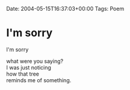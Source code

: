 Date: 2004-05-15T16:37:03+00:00
Tags: Poem

# I'm sorry

I'm sorry  
  
what were you saying?  
I was just noticing  
how that tree  
reminds me of something.  